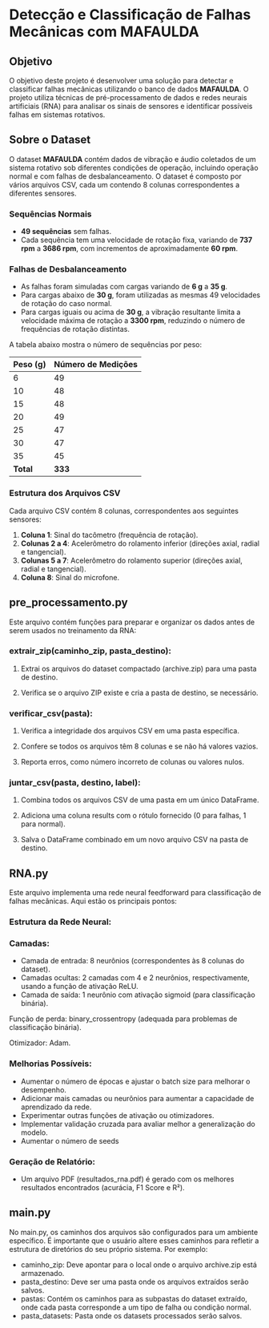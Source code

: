 # Detecção e Classificação de Falhas Mecânicas com MAFAULDA

## Objetivo

O objetivo deste projeto é desenvolver uma solução para detectar e classificar falhas mecânicas utilizando o banco de dados **MAFAULDA**. O projeto utiliza técnicas de pré-processamento de dados e redes neurais artificiais (RNA) para analisar os sinais de sensores e identificar possíveis falhas em sistemas rotativos.

## Sobre o Dataset

O dataset **MAFAULDA** contém dados de vibração e áudio coletados de um sistema rotativo sob diferentes condições de operação, incluindo operação normal e com falhas de desbalanceamento. O dataset é composto por vários arquivos CSV, cada um contendo 8 colunas correspondentes a diferentes sensores.

### Sequências Normais
- **49 sequências** sem falhas.
- Cada sequência tem uma velocidade de rotação fixa, variando de **737 rpm** a **3686 rpm**, com incrementos de aproximadamente **60 rpm**.

### Falhas de Desbalanceamento
- As falhas foram simuladas com cargas variando de **6 g** a **35 g**.
- Para cargas abaixo de **30 g**, foram utilizadas as mesmas 49 velocidades de rotação do caso normal.
- Para cargas iguais ou acima de **30 g**, a vibração resultante limita a velocidade máxima de rotação a **3300 rpm**, reduzindo o número de frequências de rotação distintas.

A tabela abaixo mostra o número de sequências por peso:

| Peso (g) | Número de Medições |
|----------|---------------------|
| 6        | 49                  |
| 10       | 48                  |
| 15       | 48                  |
| 20       | 49                  |
| 25       | 47                  |
| 30       | 47                  |
| 35       | 45                  |
| **Total**| **333**             |

### Estrutura dos Arquivos CSV
Cada arquivo CSV contém 8 colunas, correspondentes aos seguintes sensores:

1. **Coluna 1**: Sinal do tacômetro (frequência de rotação).
2. **Colunas 2 a 4**: Acelerômetro do rolamento inferior (direções axial, radial e tangencial).
3. **Colunas 5 a 7**: Acelerômetro do rolamento superior (direções axial, radial e tangencial).
4. **Coluna 8**: Sinal do microfone.

## pre_processamento.py
Este arquivo contém funções para preparar e organizar os dados antes de serem usados no treinamento da RNA:

### extrair_zip(caminho_zip, pasta_destino):

1) Extrai os arquivos do dataset compactado (archive.zip) para uma pasta de destino.

2) Verifica se o arquivo ZIP existe e cria a pasta de destino, se necessário.

### verificar_csv(pasta):

1) Verifica a integridade dos arquivos CSV em uma pasta específica.

2) Confere se todos os arquivos têm 8 colunas e se não há valores vazios.

3) Reporta erros, como número incorreto de colunas ou valores nulos.

### juntar_csv(pasta, destino, label):

1) Combina todos os arquivos CSV de uma pasta em um único DataFrame.

2) Adiciona uma coluna results com o rótulo fornecido (0 para falhas, 1 para normal).

3) Salva o DataFrame combinado em um novo arquivo CSV na pasta de destino.

## RNA.py

Este arquivo implementa uma rede neural feedforward para classificação de falhas mecânicas. Aqui estão os principais pontos:

### Estrutura da Rede Neural:

### Camadas:

- Camada de entrada: 8 neurônios (correspondentes às 8 colunas do dataset).
- Camadas ocultas: 2 camadas com 4 e 2 neurônios, respectivamente, usando a função de ativação ReLU.
- Camada de saída: 1 neurônio com ativação sigmoid (para classificação binária).

Função de perda: binary_crossentropy (adequada para problemas de classificação binária).

Otimizador: Adam.

### Melhorias Possíveis:
- Aumentar o número de épocas e ajustar o batch size para melhorar o desempenho.
- Adicionar mais camadas ou neurônios para aumentar a capacidade de aprendizado da rede.
- Experimentar outras funções de ativação ou otimizadores.
- Implementar validação cruzada para avaliar melhor a generalização do modelo.
- Aumentar o número de seeds

### Geração de Relatório:
- Um arquivo PDF (resultados_rna.pdf) é gerado com os melhores resultados encontrados (acurácia, F1 Score e R²).

## main.py
No main.py, os caminhos dos arquivos são configurados para um ambiente específico. É importante que o usuário altere esses caminhos para refletir a estrutura de diretórios do seu próprio sistema. Por exemplo:

- caminho_zip: Deve apontar para o local onde o arquivo archive.zip está armazenado.
- pasta_destino: Deve ser uma pasta onde os arquivos extraídos serão salvos.
- pastas: Contém os caminhos para as subpastas do dataset extraído, onde cada pasta corresponde a um tipo de falha ou condição normal.
- pasta_datasets: Pasta onde os datasets processados serão salvos.
